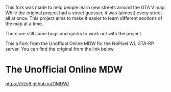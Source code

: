 This fork was made to help people learn new streets around the GTA V map. 
While the original project had a street guesser, it was (almost) every street all at once.
This project aims to make it easier to learn different sections of the map at a time. 


There are still some bugs and quirks to work out with the project.


This a Fork from the Unoffical Online MDW for the NoPixel WL GTA-RP server. You can find the original from the link below.
# The Unofficial Online MDW
https://h2n9.github.io/OMDW/
